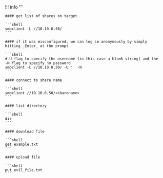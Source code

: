 !!! info ""

    #### get list of shares on target

    ```shell
    smbclient -L //10.10.0.50/
    ```

    #### if it was misconfigured, we can log in anonymously by simply hitting _Enter_ at the prompt

    ```shell
    #-U flag to specify the username (in this case a blank string) and the -N flag to specify no password
    smbclient -L //10.10.0.50/ -U '' -N
    ```

    #### connect to share name

    ```shell
    smbclient //10.10.0.50/<sharename>
    ```

    #### list directory

    ```shell
    dir
    ```

    #### download file

    ```shell
    get example.txt
    ```

    #### upload file

    ```shell
    put evil_file.txt
    ```
